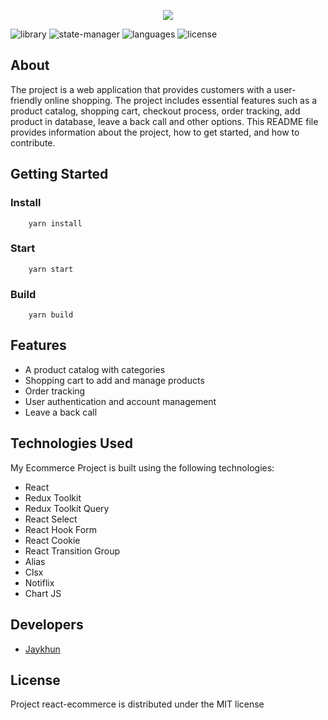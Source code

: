 <p align="center">
      <img src="https://i.imgur.com/DFr0tLy.png">
</p>

<p>
   <img src="https://img.shields.io/badge/library-react%20v18.2.0-%2300CDF2" alt="library">
   <img src="https://img.shields.io/badge/state%20manager-redux--toolkit%20v1.9.3-%237046B2" alt="state-manager">
   <img src="https://img.shields.io/badge/languages-typescript%20v4.4.2-%232F74C0" alt="languages">
   <img src="https://img.shields.io/badge/license-MIT-%23A10000" alt="license">
</p>

## About

The project is a web application that provides customers with a user-friendly online shopping. The project includes essential features such as a product catalog, shopping cart, checkout process, order tracking, add product in database, leave a back call and other options. This README file provides information about the project, how to get started, and how to contribute.

## Getting Started

### Install 
        yarn install
### Start 
        yarn start
### Build
        yarn build

## Features

- A product catalog with categories
- Shopping cart to add and manage products
- Order tracking
- User authentication and account management
- Leave a back call

## Technologies Used
My Ecommerce Project is built using the following technologies:

- React
- Redux Toolkit
- Redux Toolkit Query
- React Select
- React Hook Form
- React Cookie
- React Transition Group
- Alias 
- Clsx
- Notiflix
- Chart JS


## Developers

- [Jaykhun](https://github.com/Jaykhun)

## License

Project react-ecommerce is distributed under the MIT license